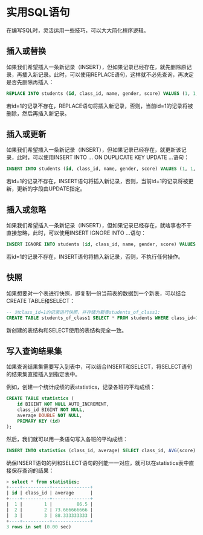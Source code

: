 # 实用SQL语句

在编写SQL时，灵活运用一些技巧，可以大大简化程序逻辑。

## 插入或替换
如果我们希望插入一条新记录（INSERT），但如果记录已经存在，就先删除原记录，再插入新记录。此时，可以使用REPLACE语句，这样就不必先查询，再决定是否先删除再插入：
```sql
REPLACE INTO students (id, class_id, name, gender, score) VALUES (1, 1, '小明', 'F', 99);
```
若id=1的记录不存在，REPLACE语句将插入新记录，否则，当前id=1的记录将被删除，然后再插入新记录。

## 插入或更新
如果我们希望插入一条新记录（INSERT），但如果记录已经存在，就更新该记录，此时，可以使用INSERT INTO ... ON DUPLICATE KEY UPDATE ...语句：
```sql
INSERT INTO students (id, class_id, name, gender, score) VALUES (1, 1, '小明', 'F', 99) ON DUPLICATE KEY UPDATE name='小明', gender='F', score=99;
```
若id=1的记录不存在，INSERT语句将插入新记录，否则，当前id=1的记录将被更新，更新的字段由UPDATE指定。

## 插入或忽略
如果我们希望插入一条新记录（INSERT），但如果记录已经存在，就啥事也不干直接忽略，此时，可以使用INSERT IGNORE INTO ...语句：
```sql
INSERT IGNORE INTO students (id, class_id, name, gender, score) VALUES (1, 1, '小明', 'F', 99);
```
若id=1的记录不存在，INSERT语句将插入新记录，否则，不执行任何操作。

## 快照
如果想要对一个表进行快照，即复制一份当前表的数据到一个新表，可以结合CREATE TABLE和SELECT：
```sql
-- 对class_id=1的记录进行快照，并存储为新表students_of_class1:
CREATE TABLE students_of_class1 SELECT * FROM students WHERE class_id=1;
```
新创建的表结构和SELECT使用的表结构完全一致。

## 写入查询结果集
如果查询结果集需要写入到表中，可以结合INSERT和SELECT，将SELECT语句的结果集直接插入到指定表中。

例如，创建一个统计成绩的表statistics，记录各班的平均成绩：
```sql
CREATE TABLE statistics (
    id BIGINT NOT NULL AUTO_INCREMENT,
    class_id BIGINT NOT NULL,
    average DOUBLE NOT NULL,
    PRIMARY KEY (id)
);
```
然后，我们就可以用一条语句写入各班的平均成绩：
```sql
INSERT INTO statistics (class_id, average) SELECT class_id, AVG(score) FROM students GROUP BY class_id;
```
确保INSERT语句的列和SELECT语句的列能一一对应，就可以在statistics表中直接保存查询的结果：
```sql
> select * from statistics;
+----+----------+--------------+
| id | class_id | average      |
+----+----------+--------------+
|  1 |        1 |         86.5 |
|  2 |        2 | 73.666666666 |
|  3 |        3 | 88.333333333 |
+----+----------+--------------+
3 rows in set (0.00 sec)
```